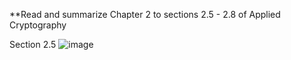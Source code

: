 

**Read and summarize Chapter 2 to sections 2.5 - 2.8 of Applied Cryptography

Section 2.5
![image](https://github.com/user-attachments/assets/5f4fed73-b234-4120-9dc6-7675c00029cf)

